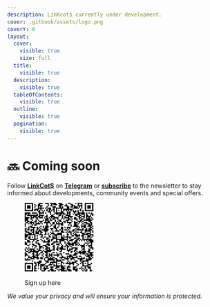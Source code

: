 ```yaml
---
description: LinKcot$ currently under development.
cover: .gitbook/assets/logo.png
coverY: 0
layout:
  cover:
    visible: true
    size: full
  title:
    visible: true
  description:
    visible: true
  tableOfContents:
    visible: true
  outline:
    visible: true
  pagination:
    visible: true
---
```


# 🔜 Coming soon

Follow [**LinkCot$**](https://linkcots.org/) on [**Telegram**](https://t.me/linkcots\_org/) or [**subscribe**](https://aecb16de.sibforms.com/serve/MUIFALnL83XsCBXiOZh\_t5WBjIYaupEVUAEhbhZQOBvXQOtFVj-QLjZEAclxw12xpT5y05dX6AFlqfBgkZNLmRonmj1SNOM4spoDmNznpu2Zbm14mUiNu-f2Jz9dB9F4GotIdlDCObWpY8U7yPLRlwRPM1CT\_EzGuDL6wlKT7PUa3U3ksbtkUdLzp1qGQvwUzhqaswSuWoWMPPBL) to the newsletter to stay informed about developments, community events and special offers.

<div align="left">

<figure><img src=".gitbook/assets/LinKcot$ _ Opt-in form QR code (1).png" alt="" width="160"><figcaption><p>Sign up here</p></figcaption></figure>

</div>

_We value your privacy and will ensure your information is protected._
